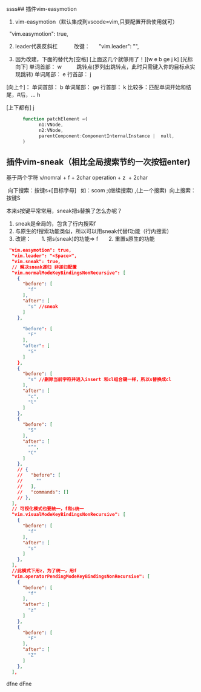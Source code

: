 ssss## 插件vim-easymotion
1. vim-easymotion（默认集成到vscode=vim,只要配置开启使用就可）

  "vim.easymotion": true,

2. leader代表反斜杠           改键：<Space>      "vim.leader": "<Space>",               

3. 因为改建，下面的<leader>替代为[空格] 
[上面这几个就够用了！][w e b ge j k]
[光标向下]
单词首部：<leader><leader> w          跳转点(罗列出跳转点，此时只需键入你的目标点实现跳转) 
单词尾部：<leader><leader> e
行首部：<leader><leader> j

[向上↑]：
单词首部：<leader><leader> b
单词尾部：<leader><leader> ge
行首部：<leader><leader> k
比较多：匹配单词开始和结尾，#后，...<leader><leader> h

[上下都有]
<leader><leader><leader>j
```js
      function patchElement =(
            n1:VNode,
            n2:VNode,
            parentComponent:ComponentInternalInstance |  null,
      )
```

## 插件vim-sneak（相比全局搜索节约一次按钮enter)
基于两个字符
v/nomral + f + 2char
operation + z  + 2char

 向下搜索：按键s+[目标字母]   如：scom ;(继续搜索) ,(上一个搜索)
 向上搜索：按键S 

本来s按键平常常用，sneak把s替换了怎么办呢？
1. sneak是全局的，包含了行内搜索f
2. 与原生的f搜索功能类似，所以可以用sneak代替f功能（行内搜索）
3. 改建： 
      1. 把s(sneak)的功能=> f
      2. 重置s原生的功能

```json
 "vim.easymotion": true,
  "vim.leader": "<Space>",
  "vim.sneak": true,
  // 解决sneak递归 非递归配置
  "vim.normalModeKeyBindingsNonRecursive": [
    {
      "before": [
        "f"
      ],
      "after": [
        "s" //sneak
      ]
    },
    
      "before": [
        "F"
      ],
      "after": [
        "S"
      ]
    },
    {
      "before": [
        "s" //删除当前字符并进入insert 和cl组合键一样，所以s替换成cl
      ],
      "after": [
        "c",
        "l"
      ]
    },
    {
      "before": [
        "S"
      ],
      "after": [
        "^",
        "C"
      ]
    },
    // {
    //   "before": [
    //     ""
    //   ],
    //   "commands": []
    // },
  ],
  // 可视化模式也要统一，f和s统一
  "vim.visualModeKeyBindingsNonRecursive": [
    {
      "before": [
        "f"
      ],
      "after": [
        "s"
      ]
    },
  ],
  //此模式下用z，为了统一，用f
  "vim.operatorPendingModeKeyBindingsNonRecursive": [
    {
      "before": [
        "f"
      ],
      "after": [
        "z"
      ]
    },
    {
      "before": [
        "F"
      ],
      "after": [
        "Z"
      ]
    },
  ],

```
dfne
dFne



